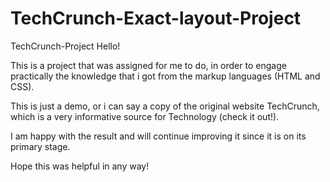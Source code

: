 # TechCrunch-Exact-layout-Project
TechCrunch-Project
Hello!

This is a project that was assigned for me to do, in order to engage practically the knowledge that i got from the markup languages (HTML and CSS).

This is just a demo, or i can say a copy of the original website TechCrunch, which is a very informative source for Technology (check it out!).

I am happy with the result and will continue improving it since it is on its primary stage.

Hope this was helpful in any way!

